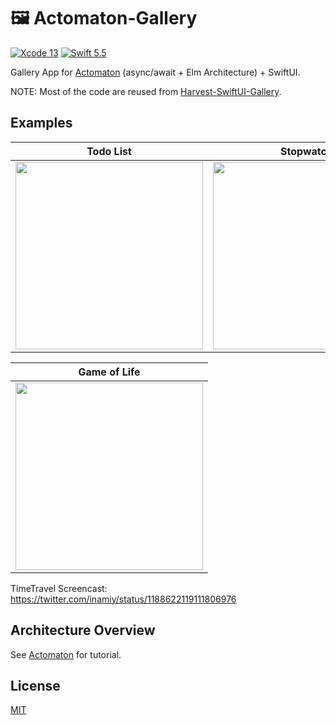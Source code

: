 # 🖼 Actomaton-Gallery

[![Xcode 13](https://img.shields.io/badge/xcode-13-blue.svg?style=flat)](https://developer.apple.com/download/release/) [![Swift 5.5](https://img.shields.io/badge/swift-5.5-orange.svg?style=flat)](https://swift.org/download/)

Gallery App for [Actomaton](https://github.com/inamiy/Actomaton) (async/await + Elm Architecture) + SwiftUI.

NOTE: Most of the code are reused from [Harvest-SwiftUI-Gallery](https://github.com/inamiy/Harvest-SwiftUI-Gallery).

## Examples

 Todo List | Stopwatch | GitHub Search
 ---|----|----
<img src="https://user-images.githubusercontent.com/138476/67172750-84ae5500-f3f7-11e9-95b5-9ea054d784eb.png" width="300"> | <img src="https://user-images.githubusercontent.com/138476/67172753-86781880-f3f7-11e9-892a-5699d2c5383e.png" width="300"> | <img src="https://user-images.githubusercontent.com/138476/67172754-86781880-f3f7-11e9-85b1-621895dd1ce4.png" width="300">

|Game of Life | 
|---|
| <img src="https://user-images.githubusercontent.com/138476/68635308-7d342480-053b-11ea-888f-f5f63e383d44.png" width="300"> |


TimeTravel Screencast: https://twitter.com/inamiy/status/1188622119111806976

## Architecture Overview

See [Actomaton](https://github.com/inamiy/Actomaton) for tutorial.

## License

[MIT](LICENSE)
